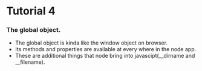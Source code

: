 # Tutorial 4

### The global object.

  - The global object is kinda like the window object on browser.
  - Its methods and properties are available at every where in the node app.
  - These are additional things that node bring into javascipt(__dirname and __filename).
